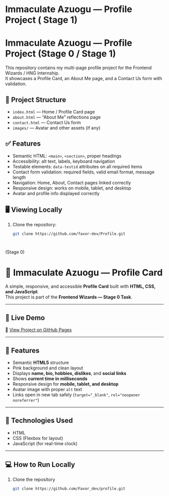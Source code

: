 # Immaculate Azuogu — Profile Project ( Stage 1)
# Immaculate Azuogu — Profile Project (Stage 0 / Stage 1)

This repository contains my multi-page profile project for the Frontend Wizards / HNG Internship.  
It showcases a Profile Card, an About Me page, and a Contact Us form with validation.

## 📁 Project Structure
- `index.html` — Home / Profile Card page  
- `about.html` — “About Me” reflections page  
- `contact.html` — Contact Us form  
- `images/` — Avatar and other assets (if any)  

## ✅ Features
- Semantic HTML: `<main>`, `<section>`, proper headings  
- Accessibility: alt text, labels, keyboard navigation  
- Testable elements: `data-testid` attributes on all required items  
- Contact form validation: required fields, valid email format, message length  
- Navigation: Home, About, Contact pages linked correctly  
- Responsive design: works on mobile, tablet, and desktop  
- Avatar and profile info displayed correctly  

## 🖥️ Viewing Locally
1. Clone the repository:
   ```bash
   git clone https://github.com/favor-dev/Profile.git




(Stage 0)
# 🌸 Immaculate Azuogu — Profile Card

A simple, responsive, and accessible **Profile Card** built with **HTML, CSS, and JavaScript**.  
This project is part of the **Frontend Wizards — Stage 0 Task**.

---

## 🚀 Live Demo  
🔗 [View Project on GitHub Pages](https://favor-dev.github.io/profile/)

---

## 🧩 Features
- Semantic **HTML5** structure  
- Pink background and clean layout  
- Displays **name, bio, hobbies, dislikes**, and **social links**  
- Shows **current time in milliseconds**  
- Responsive design for **mobile, tablet, and desktop**  
- Avatar image with proper `alt` text  
- Links open in new tab safely (`target="_blank"`, `rel="noopener noreferrer"`)

---

## 🧠 Technologies Used
- HTML  
- CSS (Flexbox for layout)  
- JavaScript (for real-time clock)

---

## 💻 How to Run Locally
1. Clone the repository  
   ```bash
   git clone https://github.com/Favor_dev/profile.git
